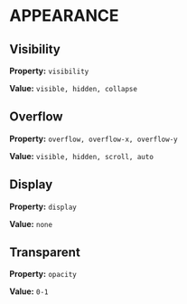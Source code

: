 # APPEARANCE

## Visibility

**Property:** `visibility`

**Value:** `visible, hidden, collapse`

## Overflow

**Property:** `overflow, overflow-x, overflow-y`

**Value:** `visible, hidden, scroll, auto`

## Display

**Property:** `display`

**Value:** `none`

## Transparent

**Property:** `opacity`

**Value:** `0-1`